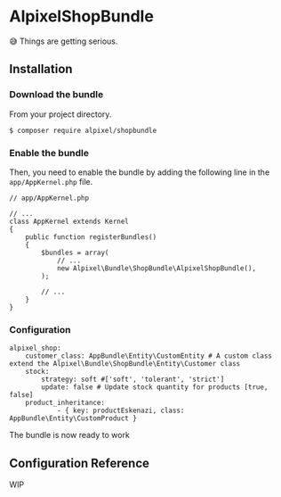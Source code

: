 # AlpixelShopBundle
:sweat_smile: Things are getting serious.


## Installation

### Download the bundle

From your project directory.
```
$ composer require alpixel/shopbundle
```

### Enable the bundle
Then, you need to enable the bundle by adding the following line in the ```app/AppKernel.php``` file.
```
// app/AppKernel.php

// ...
class AppKernel extends Kernel
{
    public function registerBundles()
    {
        $bundles = array(
            // ...
            new Alpixel\Bundle\ShopBundle\AlpixelShopBundle(),
        );

        // ...
    }
}
```
### Configuration

```
alpixel_shop:
    customer_class: AppBundle\Entity\CustomEntity # A custom class extend the Alpixel\Bundle\ShopBundle\Entity\Customer class
    stock:
        strategy: soft #['soft', 'tolerant', 'strict']
        update: false # Update stock quantity for products [true, false]
    product_inheritance:
            - { key: productEskenazi, class: AppBundle\Entity\CustomProduct }
```

The bundle is now ready to work

## Configuration Reference

WIP
